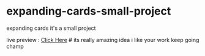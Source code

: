 # expanding-cards-small-project
<p>expanding cards it's a small project</p> 
live preview : <a href="https://elhoussnimed.github.io/expanding-cards-small-project/">Click Here</a>
# its really amazing idea i like your work keep going champ